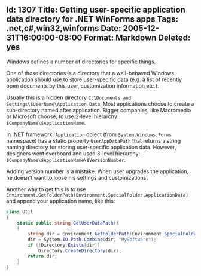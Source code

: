 Id: 1307
Title: Getting user-specific application data directory for .NET WinForms apps
Tags: .net,c#,win32,winforms
Date: 2005-12-31T16:00:00-08:00
Format: Markdown
Deleted: yes
--------------
Windows defines a number of directories for specific things.

One of those directories is a directory that a well-behaved Windows application should use to store user-specific data (e.g. a list of recently open documents by this user, customization information etc.).

Usually this is a hidden directory `C:\Documents and Settings\$UserName\Application Data`. Most applications choose to create a sub-directory named after application. Bigger companies, like Macromedia or Microsoft choose, to use 2-level hierarchy: `$CompanyName\$ApplicationName`.

In .NET framework, `Application` object (from `System.Windows.Forms` namespace) has a static property `UserAppDataPath` that returns a string naming directory for storing user-specific application data. However, designers went overboard and used 3-level hierarchy: `$CompanyName\$ApplicationName\$VersionNumber`.

Adding version number is a mistake. When user upgrades the application, he doesn't want to loose his settings and customizations.

Another way to get this is to use `Environment.GetFolderPath(Environment.SpecialFolder.ApplicationData)` and append your application name, like this:

```c#
class Util
{
    static public string GetUserDataPath()
    {
        string dir = Environment.GetFolderPath(Environment.SpecialFolder.ApplicationData);
        dir = System.IO.Path.Combine(dir, "MySoftware");
        if (!Directory.Exists(dir))
            Directory.CreateDirectory(dir);
        return dir;
    }
}
```
